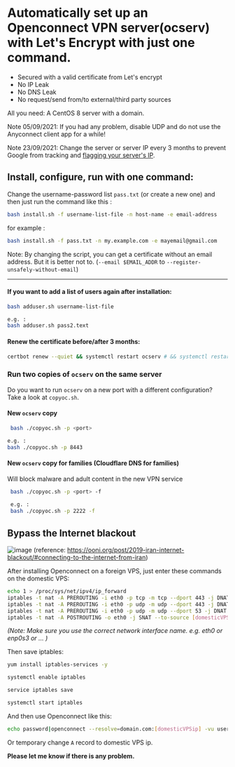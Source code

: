 # Automatically set up an Openconnect VPN server(ocserv) with Let's Encrypt with just one command.

* Secured with a valid certificate from Let's encrypt
* No IP Leak
* No DNS Leak
* No request/send from/to external/third party sources

All you need: A CentOS 8 server with a domain.

Note 05/09/2021: If you had any problem, disable UDP and do not use the Anyconnect client app for a while!

Note 23/09/2021: Change the server or server IP every 3 months to prevent Google from tracking and [flagging your server's IP](https://gitlab.torproject.org/tpo/anti-censorship/censorship-analysis/-/issues/22369).

## Install, configure, run with one command:

Change the username-password list `pass.txt` (or create a new one) and then just run the command like this :

```bash
bash install.sh -f username-list-file -n host-name -e email-address
```

for example :
```bash
bash install.sh -f pass.txt -n my.example.com -e mayemail@gmail.com
```

Note: By changing the script, you can get a certificate without an email address. But it is better not to.
(`--email $EMAIL_ADDR` to `--register-unsafely-without-email`)

-------------------
#### If you want to add a list of users again after installation:
```bash
bash adduser.sh username-list-file

e.g. :
bash adduser.sh pass2.text
```
#### Renew the certificate before/after 3 months:

```bash
certbot renew --quiet && systemctl restart ocserv # && systemctl restart ocserv2
```
### Run two copies of `ocserv` on the same server
Do you want to run `ocserv` on a new port with a different configuration? Take a look at `copyoc.sh`.

#### New `ocserv` copy
```bash
 bash ./copyoc.sh -p <port>

e.g. :
bash ./copyoc.sh -p 8443
```

#### New `ocserv` copy for families (Cloudflare DNS for families)
Will block malware and adult content in the new VPN service
```bash
 bash ./copyoc.sh -p <port> -f
 
 e.g. :
 bash ./copyoc.sh -p 2222 -f
```

## Bypass the Internet blackout

![image](https://ooni.org/post/2019-iran-internet-blackout/11.png)
(reference: https://ooni.org/post/2019-iran-internet-blackout/#connecting-to-the-internet-from-iran)

After installing Openconnect on a foreign VPS, just enter these commands on the domestic VPS:
```bash
echo 1 > /proc/sys/net/ipv4/ip_forward
iptables -t nat -A PREROUTING -i eth0 -p tcp -m tcp --dport 443 -j DNAT  --to-destination [foreignVPSip]:443
iptables -t nat -A PREROUTING -i eth0 -p udp -m udp --dport 443 -j DNAT  --to-destination [foreignVPSip]:443
iptables -t nat -A PREROUTING -i eth0 -p udp -m udp --dport 53 -j DNAT  --to-destination [foreignVPSip]:53
iptables -t nat -A POSTROUTING -o eth0 -j SNAT --to-source [domesticVPSip]


```
_(Note: Make sure you use the correct network interface name. e.g. eth0 or enp0s3 or ... )_

Then save iptables:
```bash
yum install iptables-services -y

systemctl enable iptables

service iptables save

systemctl start iptables
```

And then use Openconnect like this:
```bash
echo password|openconnect --resolve=domain.com:[domesticVPSip] -vu username --passwd-on-stdin https://domain.com
```
Or temporary change `A` record to domestic VPS ip.


**Please let me know if there is any problem.**
